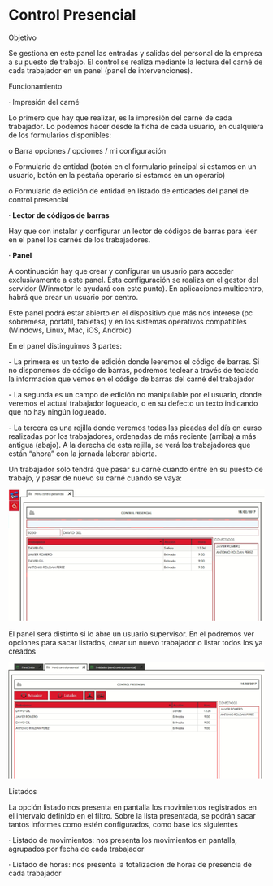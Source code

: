 # Control Presencial

Objetivo

Se gestiona en este panel las entradas y salidas del personal de la empresa a su puesto de trabajo. El control se realiza mediante la lectura del carné de cada trabajador en un panel (panel de intervenciones).

Funcionamiento

· Impresión del carné

Lo primero que hay que realizar, es la impresión del carné de cada trabajador. Lo podemos hacer desde la ficha de cada usuario, en cualquiera de los formularios disponibles:

o Barra opciones / opciones / mi configuración

o Formulario de entidad (botón en el formulario principal si estamos en un usuario, botón en la pestaña operario si estamos en un operario)

o Formulario de edición de entidad en listado de entidades del panel de control presencial

· **Lector de códigos de barras**

Hay que con instalar y configurar un lector de códigos de barras para leer en el panel los carnés de los trabajadores.

· **Panel**

A continuación hay que crear y configurar un usuario para acceder exclusivamente a este panel. Esta configuración se realiza en el gestor del servidor (Winmotor le ayudará con este punto). En aplicaciones multicentro, habrá que crear un usuario por centro.

Este panel podrá estar abierto en el dispositivo que más nos interese (pc sobremesa, portátil, tabletas) y en los sistemas operativos compatibles (Windows, Linux, Mac, iOS, Android)

En el panel distinguimos 3 partes:

\- La primera es un texto de edición donde leeremos el código de barras. Si no disponemos de código de barras, podremos teclear a través de teclado la información que vemos en el código de barras del carné del trabajador

\- La segunda es un campo de edición no manipulable por el usuario, donde veremos el actual trabajador logueado, o en su defecto un texto indicando que no hay ningún logueado.

\- La tercera es una rejilla donde veremos todas las picadas del día en curso realizadas por los trabajadores, ordenadas de más reciente (arriba) a más antigua (abajo). A la derecha de esta rejilla, se verá los trabajadores que están “ahora” con la jornada laborar abierta.

Un trabajador solo tendrá que pasar su carné cuando entre en su puesto de trabajo, y pasar de nuevo su carné cuando se vaya:

![](<../../.gitbook/assets/image (22).png>)

El panel será distinto si lo abre un usuario supervisor. En el podremos ver opciones para sacar listados, crear un nuevo trabajador o listar todos los ya creados

![](<../../.gitbook/assets/image (23).png>)

Listados

La opción listado nos presenta en pantalla los movimientos registrados en el intervalo definido en el filtro. Sobre la lista presentada, se podrán sacar tantos informes como estén configurados, como base los siguientes

· Listado de movimientos: nos presenta los movimientos en pantalla, agrupados por fecha de cada trabajador

· Listado de horas: nos presenta la totalización de horas de presencia de cada trabajador

